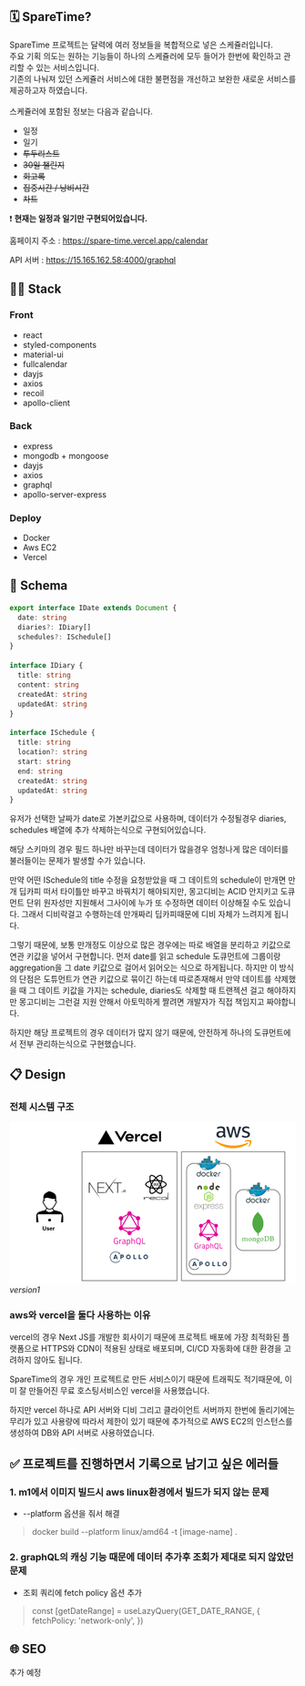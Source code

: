 ## 🗓 SpareTime?

SpareTime 프로젝트는 달력에 여러 정보들을 복합적으로 넣은 스케쥴러입니다.<br/>
주요 기획 의도는 원하는 기능들이 하나의 스케쥴러에 모두 들어가 한번에 확인하고 관리할 수 있는 서비스입니다.<br/>
기존의 나눠져 있던 스케쥴러 서비스에 대한 불편점을 개선하고 보완한 새로운 서비스를 제공하고자 하였습니다.<br/><br/>
스케쥴러에 포함된 정보는 다음과 같습니다.<br/>

- 일정
- 일기
- <del>투두리스트</del>
- <del>30일 챌린지</del>
- <del>회고록</del>
- <del>집중시간 / 낭비시간</del>
- <del>차트</del>

❗ <strong>현재는 일정과 일기만 구현되어있습니다.</strong>

홈페이지 주소 : https://spare-time.vercel.app/calendar

API 서버 : https://15.165.162.58:4000/graphql

## 🧑‍💻 Stack

### Front

- react
- styled-components
- material-ui
- fullcalendar
- dayjs
- axios
- recoil
- apollo-client

### Back

- express
- mongodb + mongoose
- dayjs
- axios
- graphql
- apollo-server-express

### Deploy

- Docker
- Aws EC2
- Vercel

## 📁 Schema

```typescript jsx
export interface IDate extends Document {
  date: string
  diaries?: IDiary[]
  schedules?: ISchedule[]
}

interface IDiary {
  title: string
  content: string
  createdAt: string
  updatedAt: string
}

interface ISchedule {
  title: string
  location?: string
  start: string
  end: string
  createdAt: string
  updatedAt: string
}
```

유저가 선택한 날짜가 date로 가본키값으로 사용하며, 데이터가 수정될경우 diaries, schedules 배열에 추가 삭제하는식으로 구현되어있습니다.

해당 스키마의 경우 필드 하나만 바꾸는데 데이터가 많을경우 엄청나게 많은 데이터를 불러들이는 문제가 발생할 수가 있습니다.

만약 어떤 ISchedule의 title 수정을 요청받았을 때 그 데이트의 schedule이 만개면 만개 딥카피 떠서 타이틀만 바꾸고 바꿔치기 해야되지만,
몽고디비는 ACID 안지키고 도큐먼트 단위 원자성만 지원해서 그사이에 누가 또 수정하면 데이터 이상해질 수도 있습니다. 그래서 디비락걸고 수행하는데 만개짜리 딥카피때문에 디비 자체가 느려지게 됩니다.

그렇기 때문에, 보통 만개정도 이상으로 많은 경우에는 따로 배열을 분리하고 키값으로 연관 키값을 넣어서 구현합니다.
먼저 date를 읽고 schedule 도큐먼트에 그룹이랑 aggregation을 그 date 키값으로 걸어서 읽어오는 식으로 하게됩니다.
하지만 이 방식의 단점은 도튜먼트가 연관 키값으로 묶이긴 하는데 따로존재해서 만약 데이트를 삭제했을 때 그 데이트 키값을 가지는 schedule, diaries도 삭제할 때
트랜젝션 걸고 해야하지만 몽고디비는 그런걸 지원 안해서 아토믹하게 짤려면 개발자가 직접 책임지고 짜야합니다.

하지만 해당 프로젝트의 경우 데이터가 많지 않기 때문에, 안전하게 하나의 도큐먼트에서 전부 관리하는식으로 구현했습니다.

## 📋 Design

### 전체 시스템 구조

![image](./images/전체시스템구조.png)
*version1*

### aws와 vercel을 둘다 사용하는 이유

vercel의 경우 Next JS를 개발한 회사이기 때문에 프로젝트 배포에 가장 최적화된 플랫폼으로
HTTPS와 CDN이 적용된 상태로 배포되며, CI/CD 자동화에 대한 환경을 고려하지 않아도 됩니다.

SpareTime의 경우 개인 프로젝트로 만든 서비스이기 때문에 트래픽도 적기때문에, 이미 잘 만들어진 무료 호스팅서비스인 vercel을 사용했습니다.

하지만 vercel 하나로 API 서버와 디비 그리고 클라이언트 서버까지 한번에 돌리기에는 무리가 있고 사용량에 따라서 제한이 있기 때문에 추가적으로 AWS EC2의 인스턴스를 생성하여
DB와 API 서버로 사용하였습니다.

## ✅ 프로젝트를 진행하면서 기록으로 남기고 싶은 에러들

### 1. m1에서 이미지 빌드시 aws linux환경에서 빌드가 되지 않는 문제

- --platform 옵션을 줘서 해결

> docker build --platform linux/amd64 -t [image-name] .

### 2. graphQL의 캐싱 기능 때문에 데이터 추가후 조회가 제대로 되지 않았던 문제

- 조회 쿼리에 fetch policy 옵션 추가

> const [getDateRange] = useLazyQuery(GET_DATE_RANGE, {
> fetchPolicy: 'network-only',
> })

## 🌐 SEO

추가 예정